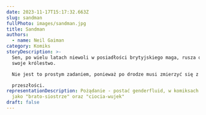 ```yaml
---
date: 2023-11-17T15:17:32.663Z
slug: sandman
fullPhoto: images/sandman.jpg
title: Sandman
authors:
  - name: Neil Gaiman
category: Komiks
storyDescription: >-
  Sen, po wielu latach niewoli w posiadłości brytyjskiego maga, rusza odbudować
  swoje królestwo.

  Nie jest to prostym zadaniem, ponieważ po drodze musi zmierzyć się z wszystkimi błędami

  przeszłości.
representationDescription: Pożądanie - postać genderfluid, w komiksach określana
  jako "brato-siostrze" oraz "ciocia-wujek"
draft: false
---
```

